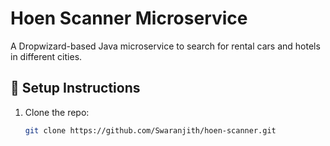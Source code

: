 # Hoen Scanner Microservice

A Dropwizard-based Java microservice to search for rental cars and hotels in different cities.

## 🔧 Setup Instructions

1. Clone the repo:
   ```bash
   git clone https://github.com/Swaranjith/hoen-scanner.git
